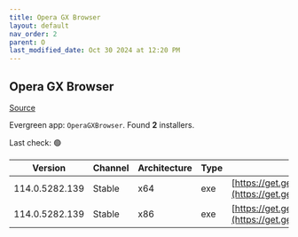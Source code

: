 ```yaml
---
title: Opera GX Browser
layout: default
nav_order: 2
parent: O
last_modified_date: Oct 30 2024 at 12:20 PM
---
```


## Opera GX Browser

[Source](https://www.opera.com/gx)

Evergreen app: `OperaGXBrowser`. Found **2** installers.

Last check: 🟢

| Version        | Channel | Architecture | Type | URI                                                                                                                                                                                                |
| -------------- | ------- | ------------ | ---- | -------------------------------------------------------------------------------------------------------------------------------------------------------------------------------------------------- |
| 114.0.5282.139 | Stable  | x64          | exe  | [https://get.geo.opera.com/pub/opera_gx/114.0.5282.139/win/Opera_GX_114.0.5282.139_Setup_x64.exe](https://get.geo.opera.com/pub/opera_gx/114.0.5282.139/win/Opera_GX_114.0.5282.139_Setup_x64.exe) |
| 114.0.5282.139 | Stable  | x86          | exe  | [https://get.geo.opera.com/pub/opera_gx/114.0.5282.139/win/Opera_GX_114.0.5282.139_Setup.exe](https://get.geo.opera.com/pub/opera_gx/114.0.5282.139/win/Opera_GX_114.0.5282.139_Setup.exe)         |
